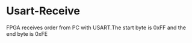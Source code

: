 # Usart-Receive
FPGA receives order from PC with USART.The start byte is 0xFF and the end byte is 0xFE
